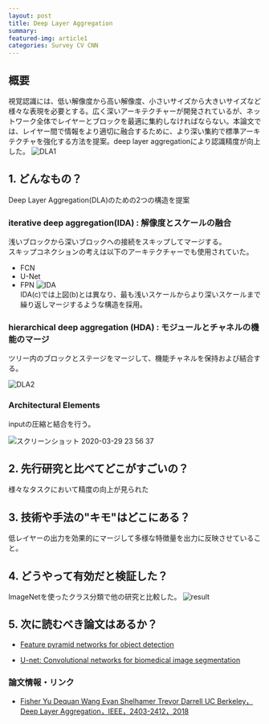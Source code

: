 ```yaml
---
layout: post
title: Deep Layer Aggregation
summary: 
featured-img: article1
categories: Survey CV CNN 
---
```


## 概要
視覚認識には、低い解像度から高い解像度、小さいサイズから大きいサイズなど様々な表現を必要とする。広く深いアーキテクチャーが開発されているが、ネットワーク全体でレイヤーとブロックを最適に集約しなければならない。本論文では、レイヤー間で情報をより適切に融合するために、より深い集約で標準アーキテクチャを強化する方法を提案。deep layer aggregationにより認識精度が向上した。
![DLA1](https://user-images.githubusercontent.com/40351074/77845452-0ba6fb00-71ea-11ea-83ec-5fdab9b06561.png)


## 1. どんなもの？
Deep Layer Aggregation(DLA)のための2つの構造を提案

### iterative deep aggregation(IDA) : 解像度とスケールの融合
浅いブロックから深いブロックへの接続をスキップしてマージする。  
スキップコネクションの考えは以下のアーキテクチャーでも使用されていた。
* FCN
* U-Net
* FPN
![IDA](https://user-images.githubusercontent.com/40351074/77846024-16638f00-71ee-11ea-9372-fad3e82bc884.png)  
IDA(c)では上図(b)とは異なり、最も浅いスケールからより深いスケールまで繰り返しマージするような構造を採用。

### hierarchical deep aggregation (HDA)  : モジュールとチャネルの機能のマージ
ツリー内のブロックとステージをマージして、機能チャネルを保持および結合する。

![DLA2](https://user-images.githubusercontent.com/40351074/77847964-eae7a100-71fb-11ea-92f6-e008d98aef69.png)

### Architectural Elements
inputの圧縮と結合を行う。

![スクリーンショット 2020-03-29 23 56 37](https://user-images.githubusercontent.com/40351074/77852373-470cee00-7219-11ea-85c3-852ef2e2d2a2.png)

## 2. 先行研究と比べてどこがすごいの？
様々なタスクにおいて精度の向上が見られた

## 3. 技術や手法の"キモ"はどこにある？
低レイヤーの出力を効果的にマージして多様な特徴量を出力に反映させていること。

## 4. どうやって有効だと検証した？
ImageNetを使ったクラス分類で他の研究と比較した。
![result](https://user-images.githubusercontent.com/40351074/77849802-36547c00-7209-11ea-8d2b-7fe24fdc23cd.png)


## 5. 次に読むべき論文はあるか？
- [Feature pyramid networks for object detection](https://arxiv.org/abs/1612.03144)

- [U-net: Convolutional networks for biomedical image segmentation](https://arxiv.org/abs/1505.04597)

### 論文情報・リンク

* [Fisher Yu Dequan Wang Evan Shelhamer Trevor Darrell
UC Berkeley，Deep Layer Aggregation，IEEE，2403-2412，2018](http://openaccess.thecvf.com/content_cvpr_2018/papers/Yu_Deep_Layer_Aggregation_CVPR_2018_paper.pdf)
